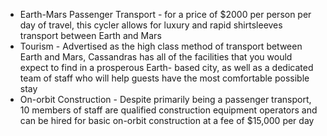 - Earth-Mars Passenger Transport - for a price of $2000 per person per day of travel, this cycler allows for luxury and rapid shirtsleeves transport between Earth and Mars
- Tourism - Advertised as the high class method of transport between Earth and Mars, Cassandras has all of the facilities that you would expect to find in a prosperous Earth- based city, as well as a dedicated team of staff who will help guests have the most comfortable possible stay
- On-orbit Construction - Despite primarily being a passenger transport, 10 members of staff are qualified construction equipment operators and can be hired for basic on-orbit construction at a fee of $15,000 per day